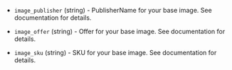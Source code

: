 <!-- Code generated from the comments of the Config struct in builder/azure/arm/config.go; DO NOT EDIT MANUALLY -->

-   `image_publisher` (string) - PublisherName for your base image. See
    documentation
    for details.
    
-   `image_offer` (string) - Offer for your base image. See
    documentation
    for details.
    
-   `image_sku` (string) - SKU for your base image. See
    documentation
    for details.
    